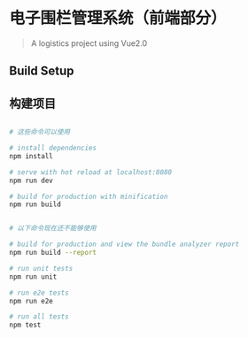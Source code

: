 
# 电子围栏管理系统（前端部分）

> A logistics project using Vue2.0

## Build Setup

## 构建项目

``` bash

# 这些命令可以使用

# install dependencies
npm install

# serve with hot reload at localhost:8080
npm run dev

# build for production with minification
npm run build

```

``` bash

# 以下命令现在还不能够使用

# build for production and view the bundle analyzer report
npm run build --report

# run unit tests
npm run unit

# run e2e tests
npm run e2e

# run all tests
npm test

```

